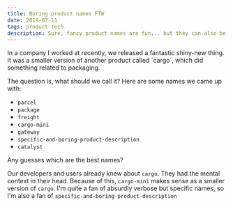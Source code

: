 ```yaml
---
title: Boring product names FTW
date: 2019-07-11
tags: product tech
description: Sure, fancy product names are fun... but they can also be confusing.
---
```


In a company I worked at recently, we released a fantastic shiny-new thing.
It was a smaller version of another product called \`cargo\`, which did something related to packaging.

The question is, what should we call it?
Here are some names we came up with:

- `parcel`
- `package`
- `freight`
- `cargo-mini`
- `gateway`
- `specific-and-boring-product-description`
- `catalyst`

Any guesses which are the best names?

Our developers and users already knew about `cargo`. They had the mental context in their head. Because of this, `cargo-mini` makes sense as a smaller version of `cargo`.
I'm quite a fan of absurdly verbose but specific names, so I'm also a fan of `specific-and-boring-product-description`
